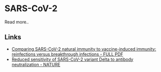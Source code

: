 # SARS-CoV-2
Read more..

## Links

- [Comparing SARS-CoV-2 natural immunity to vaccine-induced immunity: reinfections versus breakthrough infections - FULL PDF](https://www.medrxiv.org/content/10.1101/2021.08.24.21262415v1.full.pdf)
- [Reduced sensitivity of SARS-CoV-2 variant Delta to antibody neutralization - NATURE](https://www.nature.com/articles/s41586-021-03777-9)
